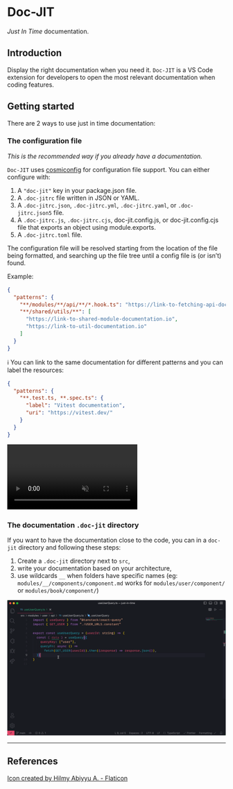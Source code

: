 # Doc-JIT

 *Just In Time* documentation.

## Introduction

Display the right documentation when you need it. `Doc-JIT` is a VS Code extension for developers to open the most relevant documentation when coding features.

## Getting started

There are 2 ways to use just in time documentation:

### The configuration file

*This is the recommended way if you already have a documentation.*

`Doc-JIT` uses [cosmiconfig](https://github.com/davidtheclark/cosmiconfig) for configuration file support. You can either configure with:

1. A `"doc-jit"` key in your package.json file.
1. A `.doc-jitrc` file written in JSON or YAML.
1. A `.doc-jitrc.json`, `.doc-jitrc.yml`, `.doc-jitrc.yaml`, or `.doc-jitrc.json5` file.
1. A `.doc-jitrc.js`, `.doc-jitrc.cjs`, doc-jit.config.js, or doc-jit.config.cjs file that exports an object using module.exports.
1. A `.doc-jitrc.toml` file.

The configuration file will be resolved starting from the location of the file being formatted, and searching up the file tree until a config file is (or isn’t) found.

Example:

```json
{
  "patterns": {
    "**/modules/**/api/**/*.hook.ts": "https://link-to-fetching-api-documentation.io",
    "**/shared/utils/**": [
      "https://link-to-shared-module-documentation.io",
      "https://link-to-util-documentation.io"
    ]
  }
}
```

ℹ️ You can link to the same documentation for different patterns and you can label the resources:

```json
{
  "patterns": {
    "**.test.ts, **.spec.ts": {
      "label": "Vitest documentation",
      "uri": "https://vitest.dev/"
    }
  }
}
```

<video controls autoplay loop preload="none" playsinline muted src="https://cdn.jsdelivr.net/gh/jcalixte/static@main/doc-jit/docjit-tuto.webm">
  <source
    src="https://cdn.jsdelivr.net/gh/jcalixte/static@main/doc-jit/docjit-tuto.webm"
    type="video/webm"
  />
  <source
    src="https://cdn.jsdelivr.net/gh/jcalixte/static@main/doc-jit/docjit-tuto.mp4"
    type="video/mp4"
  />
</video>

### The documentation `.doc-jit` directory

If you want to have the documentation close to the code, you can in a `doc-jit` directory and following these steps:

1. Create a `.doc-jit` directory next to `src`,
2. write your documentation based on your architecture,
3. use wildcards `__` when folders have specific names (eg: `modules/__/components/component.md` works for `modules/user/component/` or `modules/book/component/`)

![Demo](./assets/just-in-time-50.gif)

___

## References

[Icon created by Hilmy Abiyyu A. - Flaticon](https://www.flaticon.com/free-icons/exam)

